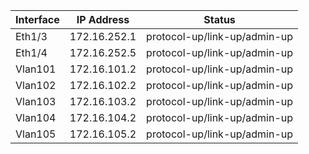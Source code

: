 


| Interface | IP Address | Status |
| --------- | ---------- | ------ |
| Eth1/3 | 172.16.252.1 | protocol-up/link-up/admin-up |
| Eth1/4 | 172.16.252.5 | protocol-up/link-up/admin-up |
| Vlan101 | 172.16.101.2 | protocol-up/link-up/admin-up |
| Vlan102 | 172.16.102.2 | protocol-up/link-up/admin-up |
| Vlan103 | 172.16.103.2 | protocol-up/link-up/admin-up |
| Vlan104 | 172.16.104.2 | protocol-up/link-up/admin-up |
| Vlan105 | 172.16.105.2 | protocol-up/link-up/admin-up |